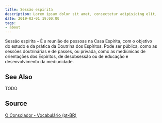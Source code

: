 ```yaml
---
title: Sessão espírita
description: Lorem ipsum dolor sit amet, consectetur adipisicing elit, sed do eiusmod tempor incididunt ut labore et dolore magna aliqua.  TODO
date: 2019-02-01 19:00:00
tags:
- about
---
```


Sessão espírita – É a reunião de pessoas na Casa Espírita, com o objetivo do estudo e da prática da Doutrina dos Espíritos. Pode ser pública, como as sessões doutrinárias e de passes, ou privada, como as mediúnicas de orientações dos Espíritos, de desobsessão ou de educação e desenvolvimento da mediunidade.

## See Also
TODO

## Source
[O Consolador - Vocabulário (pt-BR)](http://www.oconsolador.com.br/linkfixo/vocabulario/principal.html)

